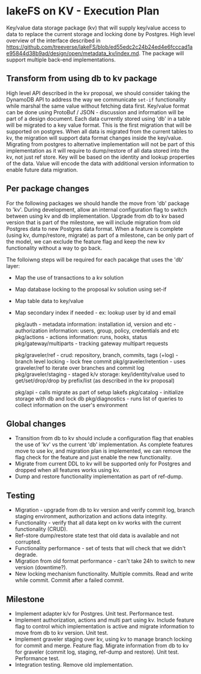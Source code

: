 # lakeFS on KV - Execution Plan

Key/value data storage package (kv) that will supply key/value access to data to replace the current storage and locking done by Postgres.
High level overview of the interface described in https://github.com/treeverse/lakeFS/blob/ed55edc2c24b24ed4e6fcccad1ae95844d38b9ad/design/open/metadata_kv/index.md. The package will support multiple back-end implementations.

## Transform from using db to kv package

High level API described in the kv proposal, we should consider taking the DynamoDB API to address the way we communicate `set-if` functionality while marshal the same value without fetching data first.
Key/value format can be done using ProtoBuf / JSON - discussion and information will be part of a design document.
Each data currently stored using 'db' in a table will be migrated to a key value format. This is the first migration that will be supported on postgres. When all data is migrated from the current tables to kv, the migration will support data format changes inside the key/value.
Migrating from postgres to alternative implementation will not be part of this implementation as it will require to dump/restore of all data stored into the kv, not just ref store.
Key will be based on the identity and lookup properties of the data.
Value will encode the data with additional version information to enable future data migration.

## Per package changes

For the following packages we should handle the move from 'db' package to 'kv'.
During development, allow an internal configuration flag to switch between using kv and db implementation.
Upgrade from db to kv based version that is part of the milestone, we will include migration from old Postgres data to new Postgres data format.
When a feature is complete (using kv, dump/restore, migrate) as part of a milestone, can be only part of the model, we can exclude the feature flag and keep the new kv functionality without a way to go back.

The folloiwng steps will be required for each pacakge that uses the 'db' layer:

- Map the use of transactions to a kv solution
- Map database locking to the proposal kv solution using set-if
- Map table data to key/value
- Map secondary index if needed - ex: lookup user by id and email

    pkg/auth
        - metadata information: installation id, version and etc
        - authorization information: users, group, policy, credentials and etc
    pkg/actions
        - actions information: runs, hooks, status
    pkg/gateway/multiparts
        - tracking gateway multipart requests

    pkg/graveler/ref
        - crud: repository, branch, commits, tags (+log)
        - branch level locking
        - lock free commit
    pkg/graveler/retention
        - uses graveler/ref to iterate over branches and commit log
    pkg/graveler/staging
        - staged k/v storage: key/identity/value used to get/set/drop/drop by prefix/list (as described in the kv proposal)

    pkg/api
        - calls migrate as part of setup lakefs
    pkg/catalog
        - initialize storage with db and lock db
    pkg/diagnostics
        - runs list of queries to collect information on the user's environment

## Global changes

- Transition from db to kv should include a configuration flag that enables the use of 'kv' vs the current 'db' implementation.
  As complete features move to use kv, and migration plan is implemented, we can remove the flag check for the feature and just enable the new functionality.
- Migrate from current DDL to kv will be supported only for Postgres and dropped when all features works using kv.
- Dump and restore functionality implementation as part of ref-dump.

## Testing

- Migration - upgrade from db to kv version and verify commit log, branch staging environment, authorization and actions data integrity.
- Functionality - verify that all data kept on kv works with the current functionality (CRUD).
- Ref-store dump/restore state test that old data is available and not corrupted.
- Functionality performance - set of tests that will check that we didn't degrade.
- Migration from old format performance - can't take 24h to switch to new version (downtime?).
- New locking mechanism functionality. Multiple commits. Read and write while commit. Commit after a failed commit.

## Milestone

- Implement adapter k/v for Postgres. Unit test. Performance test.
- Implement authorization, actions and multi part using kv. Include feature flag to control which implementation is active and migrate information to move from db to kv version. Unit test.
- Implement graveler staging over kv, using kv to manage branch locking for commit and merge. Feature flag. Migrate information from db to kv for graveler (commit log, staging, ref-dump and restore). Unit test. Performance test.
- Integration testing. Remove old implementation.
